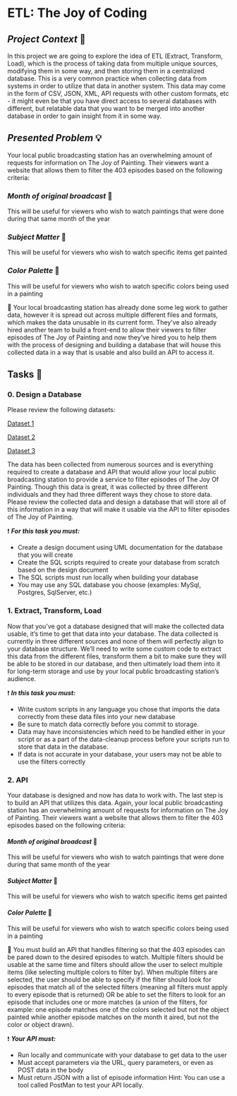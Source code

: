 # ETL: The Joy of Coding

## **_Project Context_** 📑

In this project we are going to explore the idea of ETL (Extract, Transform, Load), which is the process of taking data from multiple unique sources, modifying them in some way, and then storing them in a centralized database. This is a very common practice when collecting data from systems in order to utilize that data in another system. This data may come in the form of CSV, JSON, XML, API requests with other custom formats, etc - it might even be that you have direct access to several databases with different, but relatable data that you want to be merged into another database in order to gain insight from it in some way.

## **_Presented Problem_** 💡

Your local public broadcasting station has an overwhelming amount of requests for information on The Joy of Painting. Their viewers want a website that allows them to filter the 403 episodes based on the following criteria:

### **_Month of original broadcast_** 📆

This will be useful for viewers who wish to watch paintings that were done during that same month of the year

### **_Subject Matter_** 🎯

This will be useful for viewers who wish to watch specific items get painted

### **_Color Palette_** 🎨

This will be useful for viewers who wish to watch specific colors being used in a painting


📡 Your local broadcasting station has already done some leg work to gather data, however it is spread out across multiple different files and formats, which makes the data unusable in its current form. They’ve also already hired another team to build a front-end to allow their viewers to filter episodes of The Joy of Painting and now they’ve hired you to help them with the process of designing and building a database that will house this collected data in a way that is usable and also build an API to access it.


## Tasks 🔧

### **0. Design a Database**

Please review the following datasets:

[Dataset 1](https://github.com/SvitLanaPavl/atlas-the-joy-of-painting-api/blob/main/The%20Joy%20Of%20Painiting%20-%20Colors%20Used)

[Dataset 2](https://github.com/SvitLanaPavl/atlas-the-joy-of-painting-api/blob/main/The%20Joy%20Of%20Painiting%20-%20Subject%20Matter)

[Dataset 3](https://github.com/SvitLanaPavl/atlas-the-joy-of-painting-api/blob/main/The%20Joy%20Of%20Painting%20-%20Episode%20Dates)

The data has been collected from numerous sources and is everything required to create a database and API that would allow your local public broadcasting station to provide a service to filter episodes of The Joy Of Painting. Though this data is great, it was collected by three different individuals and they had three different ways they chose to store data. Please review the collected data and design a database that will store all of this information in a way that will make it usable via the API to filter episodes of The Joy of Painting.

❗ **_For this task you must:_** 

- Create a design document using UML documentation for the database that you will create
- Create the SQL scripts required to create your database from scratch based on the design document
- The SQL scripts must run locally when building your database
- You may use any SQL database you choose (examples: MySql, Postgres, SqlServer, etc.)


### **1. Extract, Transform, Load**

Now that you’ve got a database designed that will make the collected data usable, it’s time to get that data into your database. The data collected is currently in three different sources and none of them will perfectly align to your database structure. We’ll need to write some custom code to extract this data from the different files, transform them a bit to make sure they will be able to be stored in our database, and then ultimately load them into it for long-term storage and use by your local public broadcasting station’s audience.

❗ **_In this task you must:_** 

- Write custom scripts in any language you chose that imports the data correctly from these data files into your new database
- Be sure to match data correctly before you commit to storage.
- Data may have inconsistencies which need to be handled either in your script or as a part of the data-cleanup process before your scripts run to store that data in the database.
- If data is not accurate in your database, your users may not be able to use the filters correctly


### **2. API**

Your database is designed and now has data to work with. The last step is to build an API that utilizes this data. Again, your local public broadcasting station has an overwhelming amount of requests for information on The Joy of Painting. Their viewers want a website that allows them to filter the 403 episodes based on the following criteria:

#### **_Month of original broadcast_** 📆

This will be useful for viewers who wish to watch paintings that were done during that same month of the year

#### **_Subject Matter_** 🎯

This will be useful for viewers who wish to watch specific items get painted

#### **_Color Palette_** 🎨

This will be useful for viewers who wish to watch specific colors being used in a painting

📌 You must build an API that handles filtering so that the 403 episodes can be pared down to the desired episodes to watch. Multiple filters should be usable at the same time and filters should allow the user to select multiple items (like selecting multiple colors to filter by). When multiple filters are selected, the user should be able to specify if the filter should look for episodes that match all of the selected filters (meaning all filters must apply to every episode that is returned) OR be able to set the filters to look for an episode that includes one or more matches (a union of the filters, for example: one episode matches one of the colors selected but not the object painted while another episode matches on the month it aired, but not the color or object drawn).

❗ **_Your API must:_**

- Run locally and communicate with your database to get data to the user
- Must accept parameters via the URL, query parameters, or even as POST data in the body
- Must return JSON with a list of episode information
Hint: You can use a tool called PostMan to test your API locally.